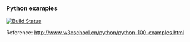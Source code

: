 ### Python examples

[![Build Status](https://travis-ci.org/ictlyh/PythonExamples.svg?branch=master)](https://travis-ci.org/ictlyh/PythonExamples)

Reference: http://www.w3cschool.cn/python/python-100-examples.html

